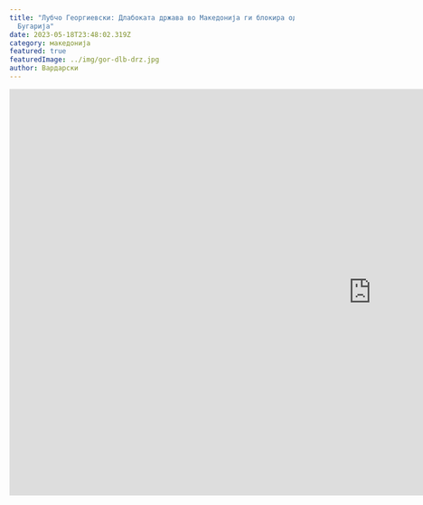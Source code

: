 ```yaml
---
title: "Лубчо Георгиевски: Длабоката држава во Македонија ги блокира односите со
  Бугарија"
date: 2023-05-18T23:48:02.319Z
category: македонија
featured: true
featuredImage: ../img/gor-dlb-drz.jpg
author: Вардарски
---
```

<iframe width="1280" height="720" src="https://www.youtube.com/embed/cDHIeN_Vfck" title="Любчо Георгиевски: Дълбоката държава в Македония блокира отношенията с България" frameborder="0" allow="accelerometer; autoplay; clipboard-write; encrypted-media; gyroscope; picture-in-picture; web-share" allowfullscreen></iframe>